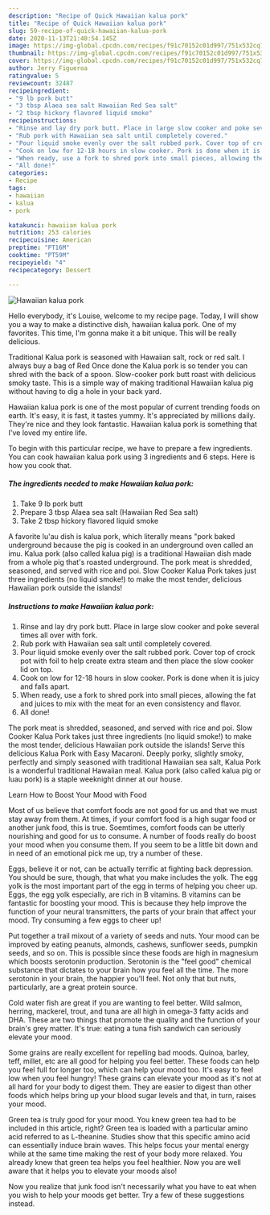 ```yaml
---
description: "Recipe of Quick Hawaiian kalua pork"
title: "Recipe of Quick Hawaiian kalua pork"
slug: 59-recipe-of-quick-hawaiian-kalua-pork
date: 2020-11-13T21:40:54.145Z
image: https://img-global.cpcdn.com/recipes/f91c70152c01d997/751x532cq70/hawaiian-kalua-pork-recipe-main-photo.jpg
thumbnail: https://img-global.cpcdn.com/recipes/f91c70152c01d997/751x532cq70/hawaiian-kalua-pork-recipe-main-photo.jpg
cover: https://img-global.cpcdn.com/recipes/f91c70152c01d997/751x532cq70/hawaiian-kalua-pork-recipe-main-photo.jpg
author: Jerry Figueroa
ratingvalue: 5
reviewcount: 32487
recipeingredient:
- "9 lb pork butt"
- "3 tbsp Alaea sea salt Hawaiian Red Sea salt"
- "2 tbsp hickory flavored liquid smoke"
recipeinstructions:
- "Rinse and lay dry pork butt. Place in large slow cooker and poke several times all over with fork."
- "Rub pork with Hawaiian sea salt until completely covered."
- "Pour liquid smoke evenly over the salt rubbed pork. Cover top of crock pot with foil to help create extra steam and then place the slow cooker lid on top."
- "Cook on low for 12-18 hours in slow cooker. Pork is done when it is juicy and falls apart."
- "When ready, use a fork to shred pork into small pieces, allowing the fat and juices to mix with the meat for an even consistency and flavor."
- "All done!"
categories:
- Recipe
tags:
- hawaiian
- kalua
- pork

katakunci: hawaiian kalua pork 
nutrition: 253 calories
recipecuisine: American
preptime: "PT16M"
cooktime: "PT59M"
recipeyield: "4"
recipecategory: Dessert

---
```



![Hawaiian kalua pork](https://img-global.cpcdn.com/recipes/f91c70152c01d997/751x532cq70/hawaiian-kalua-pork-recipe-main-photo.jpg)

Hello everybody, it's Louise, welcome to my recipe page. Today, I will show you a way to make a distinctive dish, hawaiian kalua pork. One of my favorites. This time, I'm gonna make it a bit unique. This will be really delicious.

Traditional Kalua pork is seasoned with Hawaiian salt, rock or red salt. I always buy a bag of Red Once done the Kalua pork is so tender you can shred with the back of a spoon. Slow-cooker pork butt roast with delicious smoky taste. This is a simple way of making traditional Hawaiian kalua pig without having to dig a hole in your back yard.

Hawaiian kalua pork is one of the most popular of current trending foods on earth. It's easy, it is fast, it tastes yummy. It's appreciated by millions daily. They're nice and they look fantastic. Hawaiian kalua pork is something that I've loved my entire life.


To begin with this particular recipe, we have to prepare a few ingredients. You can cook hawaiian kalua pork using 3 ingredients and 6 steps. Here is how you cook that.

<!--inarticleads1-->

##### The ingredients needed to make Hawaiian kalua pork:

1. Take 9 lb pork butt
1. Prepare 3 tbsp Alaea sea salt (Hawaiian Red Sea salt)
1. Take 2 tbsp hickory flavored liquid smoke


A favorite lu&#39;au dish is kalua pork, which literally means &#34;pork baked underground because the pig is cooked in an underground oven called an imu. Kalua pork (also called kalua pig) is a traditional Hawaiian dish made from a whole pig that&#39;s roasted underground. The pork meat is shredded, seasoned, and served with rice and poi. Slow Cooker Kalua Pork takes just three ingredients (no liquid smoke!) to make the most tender, delicious Hawaiian pork outside the islands! 

<!--inarticleads2-->

##### Instructions to make Hawaiian kalua pork:

1. Rinse and lay dry pork butt. Place in large slow cooker and poke several times all over with fork.
1. Rub pork with Hawaiian sea salt until completely covered.
1. Pour liquid smoke evenly over the salt rubbed pork. Cover top of crock pot with foil to help create extra steam and then place the slow cooker lid on top.
1. Cook on low for 12-18 hours in slow cooker. Pork is done when it is juicy and falls apart.
1. When ready, use a fork to shred pork into small pieces, allowing the fat and juices to mix with the meat for an even consistency and flavor.
1. All done!


The pork meat is shredded, seasoned, and served with rice and poi. Slow Cooker Kalua Pork takes just three ingredients (no liquid smoke!) to make the most tender, delicious Hawaiian pork outside the islands! Serve this delicious Kalua Pork with Easy Macaroni. Deeply porky, slightly smoky, perfectly and simply seasoned with traditional Hawaiian sea salt, Kalua Pork is a wonderful traditional Hawaiian meal. Kalua pork (also called kalua pig or luau pork) is a staple weeknight dinner at our house. 

Learn How to Boost Your Mood with Food


Most of us believe that comfort foods are not good for us and that we must stay away from them. At times, if your comfort food is a high sugar food or another junk food, this is true. Soemtimes, comfort foods can be utterly nourishing and good for us to consume. A number of foods really do boost your mood when you consume them. If you seem to be a little bit down and in need of an emotional pick me up, try a number of these.

Eggs, believe it or not, can be actually terrific at fighting back depression. You should be sure, though, that what you make includes the yolk. The egg yolk is the most important part of the egg in terms of helping you cheer up. Eggs, the egg yolk especially, are rich in B vitamins. B vitamins can be fantastic for boosting your mood. This is because they help improve the function of your neural transmitters, the parts of your brain that affect your mood. Try consuming a few eggs to cheer up!

Put together a trail mixout of a variety of seeds and nuts. Your mood can be improved by eating peanuts, almonds, cashews, sunflower seeds, pumpkin seeds, and so on. This is possible since these foods are high in magnesium which boosts serotonin production. Serotonin is the "feel good" chemical substance that dictates to your brain how you feel all the time. The more serotonin in your brain, the happier you'll feel. Not only that but nuts, particularly, are a great protein source.

Cold water fish are great if you are wanting to feel better. Wild salmon, herring, mackerel, trout, and tuna are all high in omega-3 fatty acids and DHA. These are two things that promote the quality and the function of your brain's grey matter. It's true: eating a tuna fish sandwich can seriously elevate your mood. 

Some grains are really excellent for repelling bad moods. Quinoa, barley, teff, millet, etc are all good for helping you feel better. These foods can help you feel full for longer too, which can help your mood too. It's easy to feel low when you feel hungry! These grains can elevate your mood as it's not at all hard for your body to digest them. They are easier to digest than other foods which helps bring up your blood sugar levels and that, in turn, raises your mood.

Green tea is truly good for your mood. You knew green tea had to be included in this article, right? Green tea is loaded with a particular amino acid referred to as L-theanine. Studies show that this specific amino acid can essentially induce brain waves. This helps focus your mental energy while at the same time making the rest of your body more relaxed. You already knew that green tea helps you feel healthier. Now you are well aware that it helps you to elevate your moods also!

Now you realize that junk food isn't necessarily what you have to eat when you wish to help your moods get better. Try  a few  of  these  suggestions  instead.

